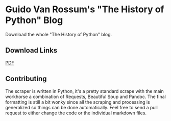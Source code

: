 # Guido Van Rossum's "The History of Python" Blog

Download the whole "The History of Python" blog.

## Download Links

[PDF](https://github.com/eltonlaw/the-history-of-python/raw/master/the-history-of-python.pdf)

## Contributing

The scraper is written in Python, it's a pretty standard scrape with the main workhorse a combination of Requests, Beautiful Soup and Pandoc. The final formatting is still a bit wonky since all the scraping and processing is generalized so things can be done automatically. Feel free to send a pull request to either change the code or the individual markdown files.
